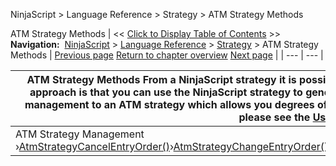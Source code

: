 ﻿
NinjaScript \> Language Reference \> Strategy \> ATM Strategy Methods

ATM Strategy Methods
| \<\< [Click to Display Table of Contents](atm_strategy_methods.md) \>\> **Navigation:**     [NinjaScript](ninjascript.md) \> [Language Reference](language_reference_wip.md) \> [Strategy](strategy.md) \> ATM Strategy Methods | [Previous page](addperformancemetric.md) [Return to chapter overview](strategy.md) [Next page](atmstrategycancelentryorder.md) |
| --- | --- |

| ATM Strategy Methods From a NinjaScript strategy it is possible to use ATM strategies to manage your positions. Benefit of such an approach is that you can use the NinjaScript strategy to generate automated entry signals and once entered, you can delegate exit management to an ATM strategy which allows you degrees of manual control over how to close out of a trade.   For more information please see the [Using ATM Strategies](using_atm_strategies.md) section. | |
| --- | --- |
| ATM Strategy Management ›[AtmStrategyCancelEntryOrder()](atmstrategycancelentryorder.md)›[AtmStrategyChangeEntryOrder()](atmstrategychangeentryorder.md)›[AtmStrategyChangeStopTarget()](atmstrategychangestoptarget.md)›[AtmStrategyClose()](atmstrategyclose.md)›[AtmStrategyCreate()](atmstrategycreate.md) | ATM Strategy Monitoring ›[GetAtmStrategyEntryOrderStatus()](getatmstrategyentryorderstatus.md)›[GetAtmStrategyMarketPosition()](getatmstrategymarketposition.md)›[GetAtmStrategyPositionAveragePrice()](getatmstrategypositionaveragep.md)›[GetAtmStrategyPositionQuantity()](getatmstrategypositionquantity.md)›[GetAtmStrategyRealizedProfitLoss()](getatmstrategyrealizedprofitlo.md)›[GetAtmStrategyStopTargetOrderStatus()](getatmstrategystoptargetorders.md)›[GetAtmStrategyUniqueId()](getatmstrategyuniqueid.md)›[GetAtmStrategyUnrealizedProfitLoss()](getatmstrategyunrealizedprofit.md) |
